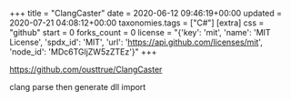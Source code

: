 +++
title = "ClangCaster"
date = 2020-06-12 09:46:19+00:00
updated = 2020-07-21 04:08:12+00:00
taxonomies.tags = ["C#"]
[extra]
css = "github"
start = 0
forks_count = 0
license = "{'key': 'mit', 'name': 'MIT License', 'spdx_id': 'MIT', 'url': 'https://api.github.com/licenses/mit', 'node_id': 'MDc6TGljZW5zZTEz'}"
+++

<https://github.com/ousttrue/ClangCaster>

clang parse then generate dll import 

